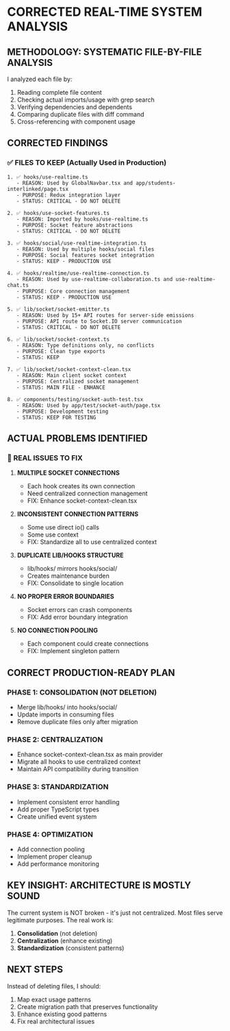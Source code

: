 # CORRECTED REAL-TIME SYSTEM ANALYSIS

## METHODOLOGY: SYSTEMATIC FILE-BY-FILE ANALYSIS

I analyzed each file by:
1. Reading complete file content
2. Checking actual imports/usage with grep search
3. Verifying dependencies and dependents
4. Comparing duplicate files with diff command
5. Cross-referencing with component usage

## CORRECTED FINDINGS

### ✅ FILES TO KEEP (Actually Used in Production)

```
1. ✅ hooks/use-realtime.ts
   - REASON: Used by GlobalNavbar.tsx and app/students-interlinked/page.tsx
   - PURPOSE: Redux integration layer
   - STATUS: CRITICAL - DO NOT DELETE

2. ✅ hooks/use-socket-features.ts
   - REASON: Imported by hooks/use-realtime.ts
   - PURPOSE: Socket feature abstractions
   - STATUS: CRITICAL - DO NOT DELETE

3. ✅ hooks/social/use-realtime-integration.ts
   - REASON: Used by multiple hooks/social files
   - PURPOSE: Social features socket integration
   - STATUS: KEEP - PRODUCTION USE

4. ✅ hooks/realtime/use-realtime-connection.ts
   - REASON: Used by use-realtime-collaboration.ts and use-realtime-chat.ts
   - PURPOSE: Core connection management
   - STATUS: KEEP - PRODUCTION USE

5. ✅ lib/socket/socket-emitter.ts
   - REASON: Used by 15+ API routes for server-side emissions
   - PURPOSE: API route to Socket.IO server communication
   - STATUS: CRITICAL - DO NOT DELETE

6. ✅ lib/socket/socket-context.ts
   - REASON: Type definitions only, no conflicts
   - PURPOSE: Clean type exports
   - STATUS: KEEP

7. ✅ lib/socket/socket-context-clean.tsx
   - REASON: Main client socket context
   - PURPOSE: Centralized socket management
   - STATUS: MAIN FILE - ENHANCE

8. ✅ components/testing/socket-auth-test.tsx
   - REASON: Used by app/test/socket-auth/page.tsx
   - PURPOSE: Development testing
   - STATUS: KEEP FOR TESTING
```

## ACTUAL PROBLEMS IDENTIFIED

### 🚨 REAL ISSUES TO FIX

1. **MULTIPLE SOCKET CONNECTIONS**
   - Each hook creates its own connection
   - Need centralized connection management
   - FIX: Enhance socket-context-clean.tsx

2. **INCONSISTENT CONNECTION PATTERNS**
   - Some use direct io() calls
   - Some use context
   - FIX: Standardize all to use centralized context

3. **DUPLICATE LIB/HOOKS STRUCTURE**
   - lib/hooks/ mirrors hooks/social/
   - Creates maintenance burden
   - FIX: Consolidate to single location

4. **NO PROPER ERROR BOUNDARIES**
   - Socket errors can crash components
   - FIX: Add error boundary integration

5. **NO CONNECTION POOLING**
   - Each component could create connections
   - FIX: Implement singleton pattern

## CORRECT PRODUCTION-READY PLAN

### PHASE 1: CONSOLIDATION (NOT DELETION)
- Merge lib/hooks/ into hooks/social/
- Update imports in consuming files
- Remove duplicate files only after migration

### PHASE 2: CENTRALIZATION
- Enhance socket-context-clean.tsx as main provider
- Migrate all hooks to use centralized context
- Maintain API compatibility during transition

### PHASE 3: STANDARDIZATION  
- Implement consistent error handling
- Add proper TypeScript types
- Create unified event system

### PHASE 4: OPTIMIZATION
- Add connection pooling
- Implement proper cleanup
- Add performance monitoring

## KEY INSIGHT: ARCHITECTURE IS MOSTLY SOUND

The current system is NOT broken - it's just not centralized. Most files serve legitimate purposes. The real work is:

1. **Consolidation** (not deletion)
2. **Centralization** (enhance existing)
3. **Standardization** (consistent patterns)

## NEXT STEPS

Instead of deleting files, I should:
1. Map exact usage patterns
2. Create migration path that preserves functionality
3. Enhance existing good patterns
4. Fix real architectural issues
